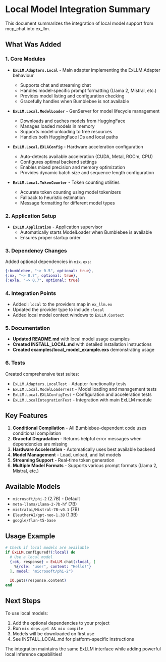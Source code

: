 # Local Model Integration Summary

This document summarizes the integration of local model support from mcp_chat into ex_llm.

## What Was Added

### 1. Core Modules

- **`ExLLM.Adapters.Local`** - Main adapter implementing the ExLLM.Adapter behaviour
  - Supports chat and streaming chat
  - Handles model-specific prompt formatting (Llama 2, Mistral, etc.)
  - Provides model listing and configuration checking
  - Gracefully handles when Bumblebee is not available

- **`ExLLM.Local.ModelLoader`** - GenServer for model lifecycle management
  - Downloads and caches models from HuggingFace
  - Manages loaded models in memory
  - Supports model unloading to free resources
  - Handles both HuggingFace IDs and local paths

- **`ExLLM.Local.EXLAConfig`** - Hardware acceleration configuration
  - Auto-detects available acceleration (CUDA, Metal, ROCm, CPU)
  - Configures optimal backend settings
  - Enables mixed precision and memory optimization
  - Provides dynamic batch size and sequence length configuration

- **`ExLLM.Local.TokenCounter`** - Token counting utilities
  - Accurate token counting using model tokenizers
  - Fallback to heuristic estimation
  - Message formatting for different model types

### 2. Application Setup

- **`ExLLM.Application`** - Application supervisor
  - Automatically starts ModelLoader when Bumblebee is available
  - Ensures proper startup order

### 3. Dependency Changes

Added optional dependencies in `mix.exs`:
```elixir
{:bumblebee, "~> 0.5", optional: true},
{:nx, "~> 0.7", optional: true},
{:exla, "~> 0.7", optional: true}
```

### 4. Integration Points

- Added `:local` to the providers map in `ex_llm.ex`
- Updated the provider type to include `:local`
- Added local model context windows to `ExLLM.Context`

### 5. Documentation

- **Updated README.md** with local model usage examples
- **Created INSTALL_LOCAL.md** with detailed installation instructions
- **Created examples/local_model_example.exs** demonstrating usage

### 6. Tests

Created comprehensive test suites:
- `ExLLM.Adapters.LocalTest` - Adapter functionality tests
- `ExLLM.Local.ModelLoaderTest` - Model loading and management tests
- `ExLLM.Local.EXLAConfigTest` - Configuration and acceleration tests
- `ExLLM.LocalIntegrationTest` - Integration with main ExLLM module

## Key Features

1. **Conditional Compilation** - All Bumblebee-dependent code uses conditional compilation
2. **Graceful Degradation** - Returns helpful error messages when dependencies are missing
3. **Hardware Acceleration** - Automatically uses best available backend
4. **Model Management** - Load, unload, and list models
5. **Streaming Support** - Real-time token generation
6. **Multiple Model Formats** - Supports various prompt formats (Llama 2, Mistral, etc.)

## Available Models

- `microsoft/phi-2` (2.7B) - Default
- `meta-llama/Llama-2-7b-hf` (7B)
- `mistralai/Mistral-7B-v0.1` (7B)
- `EleutherAI/gpt-neo-1.3B` (1.3B)
- `google/flan-t5-base`

## Usage Example

```elixir
# Check if local models are available
if ExLLM.configured?(:local) do
  # Use a local model
  {:ok, response} = ExLLM.chat(:local, [
    %{role: "user", content: "Hello!"}
  ], model: "microsoft/phi-2")
  
  IO.puts(response.content)
end
```

## Next Steps

To use local models:

1. Add the optional dependencies to your project
2. Run `mix deps.get && mix compile`
3. Models will be downloaded on first use
4. See INSTALL_LOCAL.md for platform-specific instructions

The integration maintains the same ExLLM interface while adding powerful local inference capabilities!